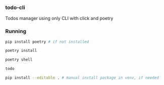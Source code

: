 ### todo-cli

Todos manager using only CLI with click and poetry

### Running

```bash
pip install poetry # if not installed
```

```bash
poetry install
```

```bash
poetry shell
```

```bash
todo 
```

```bash
pip install --editable . # manual install package in venv, if needed 
```